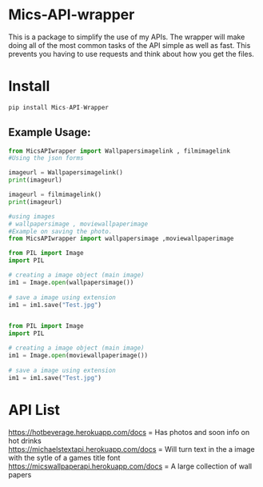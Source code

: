 # Mics-API-wrapper

This is a package to simplify the use of my APIs. The wrapper will make doing all of the most common tasks of the API simple as well as fast. This prevents you having to use requests and think about how you get the files.

# Install 
```py
pip install Mics-API-Wrapper
```

## Example Usage: 
```py
from MicsAPIwrapper import Wallpapersimagelink , filmimagelink
#Using the json forms

imageurl = Wallpapersimagelink()
print(imageurl)

imageurl = filmimagelink()
print(imageurl)

#using images 
# wallpapersimage , moviewallpaperimage
#Example on saving the photo. 
from MicsAPIwrapper import wallpapersimage ,moviewallpaperimage

from PIL import Image 
import PIL 

# creating a image object (main image) 
im1 = Image.open(wallpapersimage()) 
  
# save a image using extension
im1 = im1.save("Test.jpg")


from PIL import Image 
import PIL 

# creating a image object (main image) 
im1 = Image.open(moviewallpaperimage()) 
  
# save a image using extension
im1 = im1.save("Test.jpg")

```


# API List

https://hotbeverage.herokuapp.com/docs   = Has photos and soon info on hot drinks<br>
https://michaelstextapi.herokuapp.com/docs  =  Will turn text in the a image with the sytle of a games title font<br>
https://micswallpaperapi.herokuapp.com/docs  =  A large collection of wall papers 